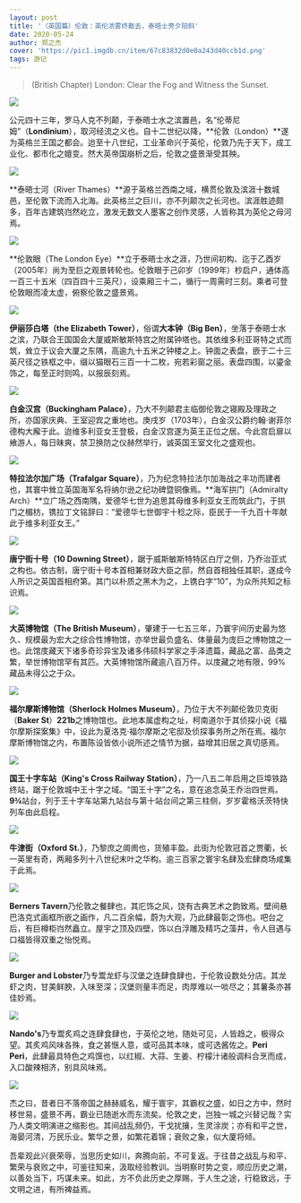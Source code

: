 ```yaml
---
layout: post
title: '（英国篇）伦敦：英伦浓雾终散去，泰晤士旁夕阳斜'
date: 2020-05-24
author: 郑之杰
cover: 'https://pic1.imgdb.cn/item/67c83832d0e0a243d40ccb1d.png'
tags: 游记
---
```


> (British Chapter) London: Clear the Fog and Witness the Sunset.

![](https://pic1.imgdb.cn/item/67c83832d0e0a243d40ccb1d.png)

公元四十三年，罗马人克不列颠，于泰晤士水之滨置邑，名“伦蒂尼姆”（**Londinium**），取河经流之义也。自十二世纪以降，**伦敦（London）**遂为英格兰王国之都会。迨至十八世纪，工业革命兴于英伦，伦敦乃先于天下，成工业化、都市化之嬗变。然大英帝国崩析之后，伦敦之盛景渐受其殃。

![](https://pic1.imgdb.cn/item/67c70212d0e0a243d40be37a.png)

**泰晤士河（River Thames）**源于英格兰西南之域，横贯伦敦及滨涯十数城邑，至伦敦下流而入北海。此英格兰之巨川，亦不列颠次之长河也。滨涯胜迹颇多，百年古建筑岿然屹立，激发无数文人墨客之创作灵感，人皆称其为英伦之母河焉。

![](https://pic1.imgdb.cn/item/67c06cb4d0e0a243d40749f1.png)

**伦敦眼（The London Eye）**立于泰晤士水之涯，乃世间初构、迄于乙酉岁（2005年）尚为至巨之观景转轮也。伦敦眼于己卯岁（1999年）杪启户，通体高一百三十五米（四百四十三英尺），设乘厢三十二，循行一周需时三刻。乘者可登伦敦眼而凌太虚，俯察伦敦之盛景焉。

![](https://pic1.imgdb.cn/item/67c5b154d0e0a243d40ae165.png)

**伊丽莎白塔（the Elizabeth Tower）**，俗谓**大本钟（Big Ben）**，坐落于泰晤士水之滨，乃联合王国国会大厦威斯敏斯特宫之附属钟塔也。其依维多利亚哥特之式而筑，耸立于议会大厦之东隅，高逾九十五米之钟楼之上。钟面之表盘，嵌于二十三英尺径之铁框之中，缀以猫眼石三百一十二枚，宛若彩窗之丽。表盘四围，以鎏金饰之，每至正时则鸣，以报辰刻焉。

![](https://pic1.imgdb.cn/item/67c5b37fd0e0a243d40ae20c.png)

**白金汉宫（Buckingham Palace）**，乃大不列颠君主临御伦敦之寝殿及理政之所，亦国家庆典、王室迎宾之重地也。庚戌岁（1703年），白金汉公爵约翰·谢菲尔德构大廨于此。迨维多利亚女王登极，白金汉宫遂为英王正位之居。今此宫启扉以飨游人，每日昧爽，禁卫换防之仪赫然举行，诚英国王室文化之盛观也。

![](https://pic1.imgdb.cn/item/67c6f897d0e0a243d40be0fd.png)

**特拉法尔加广场（Trafalgar Square）**，乃为纪念特拉法尔加海战之丰功而建者也，其寰中耸立英国海军名将纳尔逊之纪功碑暨铜像焉。**海军拱门（Admiralty Arch）**立广场之西南隅，爱德华七世为追思其母维多利亚女王而筑此门，于拱门之楣枋，镌拉丁文铭辞曰：“爱德华七世御宇十稔之际，臣民于一千九百十年献此于维多利亚女王。”

![](https://pic1.imgdb.cn/item/67c5ad1ad0e0a243d40ae0a6.png)

**唐宁街十号（10 Downing Street）**，踞于威斯敏斯特特区白厅之侧，乃乔治亚式之构也。依古制，唐宁街十号本首相兼财政大臣之邸，然自首相独任其职，遂成今人所识之英国首相府第。其门以朴质之黑木为之，上镌白字“$10$”，为众所共知之标识焉。

![](https://pic1.imgdb.cn/item/67c5af73d0e0a243d40ae102.png)

**大英博物馆（The British Museum）**，肇建于一七五三年，乃寰宇间历史最为悠久、规模最为宏大之综合性博物馆，亦举世最负盛名、体量最为庞巨之博物馆之一也。此馆庋藏天下诸多奇珍异宝及诸多伟硕科学家之手泽遗篇，藏品之富、品类之繁，举世博物馆罕有其匹。大英博物馆所藏逾八百万件。以庋藏之地有限，$99\%$藏品未得公之于众。

![](https://pic1.imgdb.cn/item/67c6fb4ad0e0a243d40be1a6.png)

**福尔摩斯博物馆（Sherlock Holmes Museum）**，乃位于大不列颠伦敦贝克街（**Baker St**）**221b**之博物馆也。此地本属虚构之址，柯南道尔于其侦探小说《福尔摩斯探案集》中，设此为夏洛克·福尔摩斯之宅邸及侦探事务所之所在焉。福尔摩斯博物馆之内，布置陈设皆依小说所述之情节为据，益增其旧居之真切感焉。

![](https://pic1.imgdb.cn/item/67c6fc98d0e0a243d40be227.png)

**国王十字车站（King's Cross Railway Station）**，乃一八五二年启用之巨埠铁路终站，踞于伦敦城中王十字之域。“国王十字”之名，意在追念英王乔治四世焉。**9¾**站台，列于王十字车站第九站台与第十站台间之第三柱侧，岁岁霍格沃茨特快列车由此启程。

![](https://pic1.imgdb.cn/item/67c6fdefd0e0a243d40be26a.png)

**牛津街（Oxford St.）**，乃黎庶之阛阓也，货殖丰盈。此街为伦敦冠首之贾衢，长一英里有奇，两厢多列十八世纪末叶之华构。逾三百家之寰宇名肆及宏肆商场咸集于此焉。

![](https://pic1.imgdb.cn/item/67c6fefdd0e0a243d40be2be.png)

**Berners Tavern**乃伦敦之餐肆也，其庀饰之风，饶有古典艺术之韵致焉。壁间悬巴洛克式画框所嵌之画作，凡二百余幅，蔚为大观，乃此肆最彰之饰也。吧台之后，有巨樽柜岿然矗立。屋宇之顶及四壁，饰以白浮雕及精巧之藻井，令人目遇与口福皆得双重之怡悦焉。

![](https://pic1.imgdb.cn/item/67c70176d0e0a243d40be34f.png)

**Burger and Lobster**乃专鬻龙虾与汉堡之连肆食肆也，于伦敦设数处分店。其龙虾之肉，甘美鲜腴，入味至深；汉堡则量丰而足，肉厚难以一啖尽之；其薯条亦甚佳妙焉。

![](https://pic1.imgdb.cn/item/67c6ffd5d0e0a243d40be30c.png)

**Nando's**乃专鬻炙鸡之连肆食肆也，于英伦之地，随处可见，人皆趋之，极得众望。其炙鸡风味各殊，食之甚惬人意，或可品其本味，或可选酱佐之。**Peri Peri**，此肆最具特色之鸡馔也，以红椒、大蒜、生姜、柠檬汁诸般调料合烹而成，入口酸辣相济，别具风味焉。

![](https://pic1.imgdb.cn/item/67bb26c2d0e0a243d402b14c.png)

杰之曰，昔者日不落帝国之赫赫威名，耀于寰宇，其霸权之盛，如日之方中，然时移世易，盛景不再，霸业已随逝水而东流矣。伦敦之史，岂独一城之兴替记哉？实乃人类文明演进之缩影也。其间战乱频仍，干戈扰攘，生灵涂炭；亦有和平之世，海晏河清，万民乐业。繁华之景，如繁花着锦；衰败之象，似大厦将倾。

吾辈观此兴衰荣辱，当思历史如川，奔腾向前，不可复返。于往昔之战乱与和平、繁荣与衰败之中，可鉴往知来，汲取经验教训。当明察时势之变，顺应历史之潮，以善处当下，巧谋未来。如此，方不负此历史之厚赐，于人生之途，行稳致远，于文明之进，有所裨益焉。
